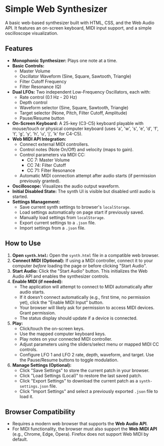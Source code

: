 # Simple Web Synthesizer

A basic web-based synthesizer built with HTML, CSS, and the Web Audio API. It features an on-screen keyboard, MIDI input support, and a simple oscilloscope visualization.

## Features

*   **Monophonic Synthesizer:** Plays one note at a time.
*   **Basic Controls:**
    *   Master Volume
    *   Oscillator Waveform (Sine, Square, Sawtooth, Triangle)
    *   Filter Cutoff Frequency
    *   Filter Resonance (Q)
*   **Dual LFOs:** Two independent Low-Frequency Oscillators, each with:
    *   Rate control (0.1 Hz - 20 Hz)
    *   Depth control
    *   Waveform selector (Sine, Square, Sawtooth, Triangle)
    *   Target selector (None, Pitch, Filter Cutoff, Amplitude)
    *   Pause/Resume button
*   **On-Screen Keyboard:** A 25-key (C3-C5) keyboard playable with mouse/touch or physical computer keyboard (uses 'a', 'w', 's', 'e', 'd', 'f', 't', 'g', 'y', 'h', 'u', 'j', 'k' for C4-C5).
*   **Web MIDI API Integration:**
    *   Connect external MIDI controllers.
    *   Control notes (Note On/Off) and velocity (maps to gain).
    *   Control parameters via MIDI CC:
        *   CC 7: Master Volume
        *   CC 74: Filter Cutoff
        *   CC 71: Filter Resonance
    *   Automatic MIDI connection attempt after audio starts (if permission previously granted).
*   **Oscilloscope:** Visualizes the audio output waveform.
*   **Initial Disabled State:** The synth UI is visible but disabled until audio is started.
*   **Settings Management:**
    *   Save current synth settings to browser's `localStorage`.
    *   Load settings automatically on page start if previously saved.
    *   Manually load settings from `localStorage`.
    *   Export current settings to a `.json` file.
    *   Import settings from a `.json` file.

## How to Use

1.  **Open `synth.html`:** Open the `synth.html` file in a compatible web browser.
2.  **Connect MIDI (Optional):** If using a MIDI controller, connect it to your computer *before* loading the page or before clicking "Start Audio".
3.  **Start Audio:** Click the "Start Audio" button. This initializes the Web Audio API and enables the synthesizer controls.
4.  **Enable MIDI (if needed):**
    *   The application will attempt to connect to MIDI automatically after audio starts.
    *   If it doesn't connect automatically (e.g., first time, no permission yet), click the "Enable MIDI Input" button.
    *   Your browser will likely ask for permission to access MIDI devices. Grant permission.
    *   The status display should update if a device is connected.
5.  **Play:**
    *   Click/touch the on-screen keys.
    *   Use the mapped computer keyboard keys.
    *   Play notes on your connected MIDI controller.
    *   Adjust parameters using the sliders/select menu or mapped MIDI CC controls.
    *   Configure LFO 1 and LFO 2 rate, depth, waveform, and target. Use the Pause/Resume buttons to toggle modulation.
6.  **Manage Settings (Optional):**
    *   Click "Save Settings" to store the current patch in your browser.
    *   Click "Load Settings (Local)" to restore the last saved patch.
    *   Click "Export Settings" to download the current patch as a `synth-settings.json` file.
    *   Click "Import Settings" and select a previously exported `.json` file to load it.

## Browser Compatibility

*   Requires a modern web browser that supports the **Web Audio API**.
*   For MIDI functionality, the browser must also support the **Web MIDI API** (e.g., Chrome, Edge, Opera). Firefox does not support Web MIDI by default.

